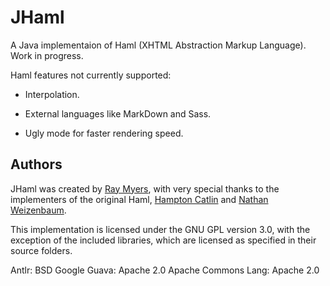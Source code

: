 # JHaml

A Java implementaion of Haml (XHTML Abstraction Markup Language). Work in progress.

Haml features not currently supported:

* Interpolation.

* External languages like MarkDown and Sass.

* Ugly mode for faster rendering speed.

## Authors

JHaml was created by [Ray Myers](http://cadrlife.com), with very special thanks to the implementers of the 
original Haml, [Hampton Catlin](http://hamptoncatlin.com) and [Nathan Weizenbaum](http://nex-3.com).

This implementation is licensed under the GNU GPL version 3.0, with the exception of the included 
libraries, which are licensed as specified in their source folders.

Antlr: BSD
Google Guava: Apache 2.0
Apache Commons Lang: Apache 2.0
